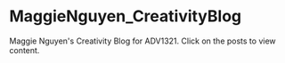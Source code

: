 # MaggieNguyen_CreativityBlog
Maggie Nguyen's Creativity Blog for ADV1321. Click on the posts to view content. 
